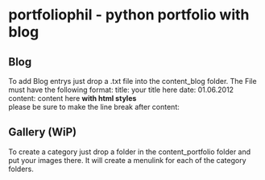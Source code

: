 portfoliophil -  python portfolio with blog
======================

Blog
-------------
To add Blog entrys just drop a .txt file into the content_blog folder. The File must have the following format:
    title: your title here
    date: 01.06.2012
    content:
    content here <b>with html styles</b><br>
    please be sure to make the line break after content:

Gallery (WiP)
-------------
To create a category just drop a folder in the content_portfolio folder and put your images there.
It will create a menulink for each of the category folders.